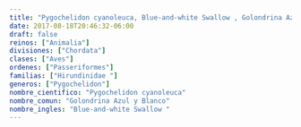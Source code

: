 ```yaml
---
title: "Pygochelidon cyanoleuca, Blue-and-white Swallow , Golondrina Azul y Blanco"
date: 2017-08-18T20:46:32-06:00
draft: false
reinos: ["Animalia"]
divisiones: ["Chordata"]
clases: ["Aves"]
ordenes: ["Passeriformes"]
familias: ["Hirundinidae "]
generos: ["Pygochelidon"]
nombre_cientifico: "Pygochelidon cyanoleuca"
nombre_comun: "Golondrina Azul y Blanco"
nombre_ingles: "Blue-and-white Swallow "
---
```

